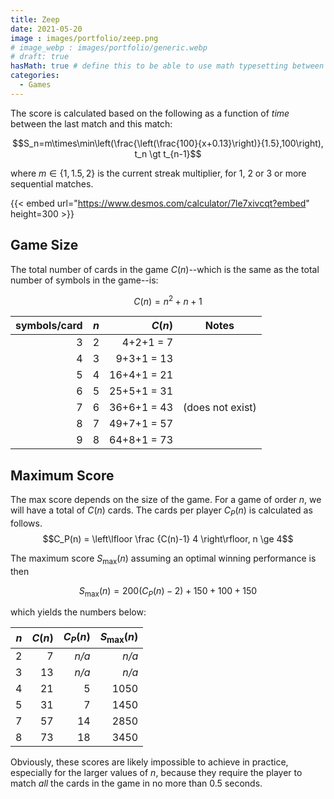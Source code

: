```yaml
---
title: Zeep
date: 2021-05-20
image : images/portfolio/zeep.png
# image_webp : images/portfolio/generic.webp
# draft: true
hasMath: true # define this to be able to use math typesetting between $ $ or $$ $$
categories:
  - Games
---
```


The score is calculated based on the following as a function of *time* between the last match and this match:

$$S_n=m\times\min\left(\frac{\left(\frac{100}{x+0.13}\right)}{1.5},100\right), t_n \gt t_{n-1}$$

where $m \in \{1, 1.5, 2\}$ is the current streak multiplier, for 1, 2 or 3 or more sequential matches.

{{< embed url="https://www.desmos.com/calculator/7le7xivcqt?embed" height=300 >}}


## Game Size

The total number of cards in the game $C(n)$--which is the same as the total number of symbols in the game--is:

$$C(n)=n^2+n+1$$

| symbols/card |  $n$ |      $C(n)$ | Notes            |
| -----------: | ---: | ----------: | ---------------- |
|            3 |    2 | 4+2+1  =  7 |
|            4 |    3 | 9+3+1  = 13 |
|            5 |    4 | 16+4+1 = 21 |
|            6 |    5 | 25+5+1 = 31 |
|            7 |    6 | 36+6+1 = 43 | (does not exist) |
|            8 |    7 | 49+7+1 = 57 |
|            9 |    8 | 64+8+1 = 73 |

## Maximum Score

The max score depends on the size of the game. For a game of order $n$, we will have a total of $C(n)$ cards. The cards per player $C_P(n)$ is calculated as follows.
$$C_P(n) = \left\lfloor \frac {C(n)-1} 4 \right\rfloor, n \ge 4$$

The maximum score $S_{\max}(n)$ assuming an optimal winning performance is then

$$S_{\max}(n) = 200 \left(C_P(n)-2\right) + 150 + 100 + 150$$

which yields the numbers below:

|  $n$ | $C(n)$ | $C_P(n)$ | $S_{\max}(n)$ |
| ---: | -----: | -------: | ------------: |
|    2 |      7 |    *n/a* |         *n/a* |
|    3 |     13 |    *n/a* |         *n/a* |
|    4 |     21 |        5 |          1050 |
|    5 |     31 |        7 |          1450 |
|    7 |     57 |       14 |          2850 |
|    8 |     73 |       18 |          3450 |

Obviously, these scores are likely impossible to achieve in practice, especially for the larger values of $n$, because they require the player to match *all* the cards in the game in no more than 0.5 seconds.